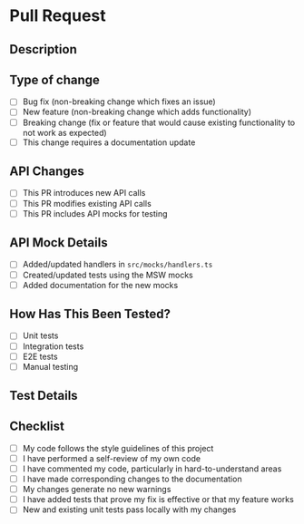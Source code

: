 # Pull Request

## Description
<!-- Describe the changes you've made -->

## Type of change
- [ ] Bug fix (non-breaking change which fixes an issue)
- [ ] New feature (non-breaking change which adds functionality)
- [ ] Breaking change (fix or feature that would cause existing functionality to not work as expected)
- [ ] This change requires a documentation update

## API Changes
- [ ] This PR introduces new API calls
- [ ] This PR modifies existing API calls
- [ ] This PR includes API mocks for testing

## API Mock Details
<!-- If you checked the API mocks box above, please provide details -->
- [ ] Added/updated handlers in `src/mocks/handlers.ts`
- [ ] Created/updated tests using the MSW mocks
- [ ] Added documentation for the new mocks

## How Has This Been Tested?
- [ ] Unit tests
- [ ] Integration tests
- [ ] E2E tests
- [ ] Manual testing

## Test Details
<!-- Provide details of the tests you've added or ran -->

## Checklist
- [ ] My code follows the style guidelines of this project
- [ ] I have performed a self-review of my own code
- [ ] I have commented my code, particularly in hard-to-understand areas
- [ ] I have made corresponding changes to the documentation
- [ ] My changes generate no new warnings
- [ ] I have added tests that prove my fix is effective or that my feature works
- [ ] New and existing unit tests pass locally with my changes 